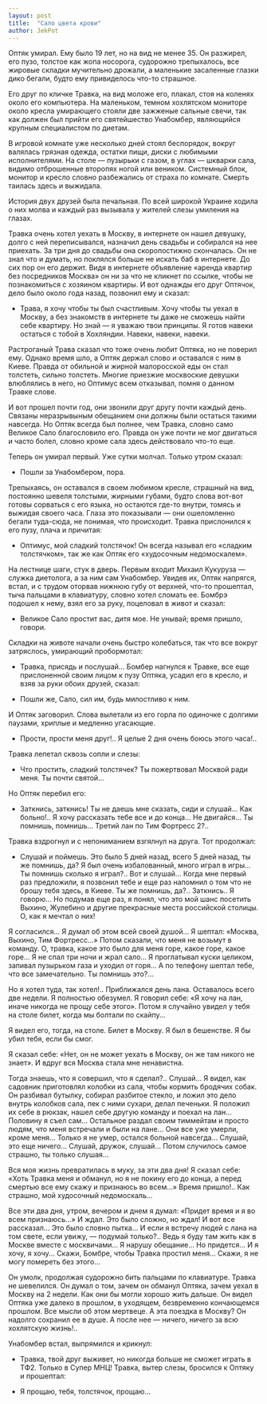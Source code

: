 ```yaml
---
layout: post
title:  "Сало цвета крови"
author: JekPot
---
```


Оптяк умирал. Ему было 19 лет, но на вид не менее 35. Он разжирел, его пузо, толстое как жопа носорога, судорожно трепыхалось, все жировые складки мучительно дрожали, а маленькие засаленные глазки дико бегали, будто ему привиделось что-то страшное.

Его друг по кличке Травка, на вид моложе его, плакал, стоя на коленях около его компьютера. На маленьком, темном хохлятском мониторе около кресла умирающего стояли две зажженые сальные свечи, так как должен был прийти его святейшество Унабомбер, являющийся крупным специалистом по диетам.

В игровой комнате уже несколько дней стоял беспорядок, вокруг валялась грязная одежда, остатки пищи, диски с любимыми исполнителями. На столе — пузырьки с газом, в углах — шкварки сала, видимо отброшенные второпях ногой или веником. Системный блок, монитор и кресло словно разбежались от страха по комнате. Смерть таилась здесь и выжидала.

История двух друзей была печальная. По всей широкой Украине ходила о них молва и каждый раз вызывала у жителей слезы умиления на глазах.

Травка очень хотел уехать в Москву, в интернете он нашел девушку, долго с ней переписывался, назначил день свадьбы и собирался на нее приехать. За три дня до свадьбы она скоропостижно скончалась. Он не знал что и думать, но поклялся больше не искать баб в интернете. До сих пор он его держит. Видя в интернете объявление «аренда квартир без посредников Москва» он ни за что не кликнет по ссылке, чтобы не познакомиться с хозяином квартиры. И вот однажды его друг Оптячок, дело было около года назад, позвонил ему и сказал:

- Трава, я хочу чтобы ты был счастливым. Хочу чтобы ты уехал в Москву, а без знакомств в интернете ты даже не сможешь найти себе квартиру. Но знай — я уважаю твои принципы. Я готов навеки остаться с тобой в Хохляндии. Навеки, навеки, навеки.

Растроганый Трава сказал что тоже очень любит Оптяка, но не поверил ему. Однако время шло, а Оптяк держал слово и оставался с ним в Киеве. Правда от обильной и жирной малоросской еды он стал толстеть, сильно толстеть. Многие приезжие москвоские девушки влюблялись в него, но Оптимус всем отказывал, помня о данном Травке слове.

И вот прошел почти год, они звонили друг другу почти каждый день. Связаны неразрывыным обещанием они должны были остаться такими навсегда. Но Оптяк всегда был полнее, чем Травка, словно само Великое Сало благословило его. Правда он уже почти не мог двигаться и часто болел, словно кроме сала здесь действовало что-то еще.

Теперь он умирал первый. Уже сутки молчал. Только утром сказал:

- Пошли за Унабомбером, пора.

Трепыхаясь, он оставался в своем любимом кресле, страшный на вид, постоянно шевеля толстыми, жирными губами, будто слова вот-вот готовы сорваться с его языка, но остаются где-то внутри, томясь и выжидая своего часа. Глаза это показывали — они ошеломленно бегали туда-сюда, не понимая, что происходит. Травка прислонился к его пузу, плача и причитая:

- Оптимус, мой сладкий толстячок! Он всегда называл его «сладким толстячком», так же как Оптяк его «худосочным недомоскалем».

На лестнице шаги, стук в дверь. Первым входит Михаил Кукуруза — служка диетолога, а за ним сам Унабомбер. Увидев их, Оптяк напрягся, встал, и с трудом оторвав нижнюю губу от верхней, что-то прошептал, тыча пальцами в клавиатуру, словно хотел сломать ее. Бомбрэ подошел к нему, взял его за руку, поцеловал в живот и сказал:

- Великое Сало простит вас, дитя мое. Не унывай; время пришло, говори.

Складки на животе начали очень быстро колебаться, так что все вокруг затряслось, умирающий пробормотал:

- Травка, присядь и послушай... Бомбер нагнулся к Травке, все еще прислоненной своим лицом к пузу Оптяка, усадил его в кресло, и взяв за руки обоих друзей, сказал:

- Пошли же, Сало, сил им, будь милостливо к ним.

И Оптяк заговорил. Слова вылетали из его горла по одиночке с долгими паузами, хриплые и медленно угасающие.

- Прости, прости меня друг!.. Я целые 2 дня очень боюсь этого часа!..

Травка лепетал сквозь сопли и слезы:

- Что простить, сладкий толстячек? Ты пожертвовал Москвой ради меня. Ты почти святой...

Но Оптяк перебил его:

- Заткнись, заткнись! Ты не даешь мне сказать, сиди и слушай... Как больно!.. Я хочу рассказать тебе все и до конца... Не двигайся... Ты помнишь, помнишь... Третий лан по Тим Фортресс 2?..

Травка вздрогнул и с непониманием взгялнул на друга. Тот продолжал:

- Слушай и поймешь. Это было 5 дней назад, всего 5 дней назад, ты же помнишь, да? Я был очень избалованный, много играл в игры... Ты помнишь сколько я играл?.. Вот и слушай... Когда мне первый раз предложили, я позвонил тебе и еще раз напомнил о том что не брошу тебя здесь, в Киеве. Ты же помнишь, да?.. Заткнись.. Я говорю... Но подумав еще раз, я понял, что это мой шанс посетить Выхино, Жулебино и другие прекрасные места российской столицы. О, как я мечтал о них!

Я согласился... Я думал об этом всей своей душой... Я шептал: «Москва, Выхино, Тим Фортресс...» Потом сказали, что меня не возьмут в команду. О, травка, какое это было для меня горе, какое горе, какое горе... Я не спал три ночи и жрал сало... Я проглатывал куски целиком, запивал пузырьком газа и уходил от горя... А по телефону шептал тебе, что все замечательно. Ты помнишь это?...

Но я хотел туда, так хотел!.. Приближался день лана. Оставалось всего две недели. Я полностью обезумел. Я говорил себе: «Я хочу на лан, иначе никогда не прощу себе этого». Потом я случайно увидел у тебя на столе билет, когда мы болтали по скайпу...

Я видел его, тогда, на столе. Билет в Москву. Я был в бешенстве. Я бы убил тебя, если бы смог.

Я сказал себе: «Нет, он не может уехать в Москву, он же там никого не знает». И вдруг вся Москва стала мне ненавистна.

Тогда знаешь, что я совершил, что я сделал?.. Слушай... Я видел, как садовник приготовлял колобки из сала, чтобы кормить бродячих собак. Он разбивал бутылку, собирал разбитое стекло, и ложил это дело внутрь колобков сала, пек с ними сухари, делал печеньки. Я положил их себе в рюкзак, нашел себе другую команду и поехал на лан... Половину я съел сам... Остальное раздал своим тиммейтам и просто людям, что меня встречали и были на лане... Они все уже умерли, кроме меня... Только я не умер, остался больной навсегда... Слушай, это еще ничего... Слушай, дружок, слушай... Потом случилось самое страшно, ты только слушая...

Вся моя жизнь превратилась в муку, за эти два дня! Я сказал себе: «Хоть Травка меня и обманул, но я не покину его до конца, а перед смертью все ему скажу и признаюсь во всем...» Время пришло!.. Как страшно, мой худосочный недомоскаль...

Все эти два дня, утром, вечером и днем я думал: «Придет время и я во всем признаюсь...» И ждал. Это было сложно, но ждал! И вот все рассказал... Это было словно пытка... И если я встречу людей с лана на том свете, если увижу, — подумай только?.. Ведь я буду там жить как в Москве вместе с москвичами... Я нарушу обещание... Но придется... И я хочу, я хочу... Скажи, Бомбре, чтобы Травка простил меня... Скажи, я не могу помереть без этого...

Он умолк, продолжая судорожно бить пальцами по клавиатуре. Травка не шевелился. Он думал о том, зачем он обманул Оптяка, зачем уехал в Москву на 2 недели. Как они бы могли хорошо жить дальше. Он видел Оптяка уже далеко в прошлом, в уходящем, безвременно кончающемся прошлом. Все мысли об этом мертвеце. А эта поездка в Москву? Он надолго сохранил ее в душе. А после нее — ничего, ничего за всю хохлятскую жизнь!..

Унабомбер встал, выпрямился и крикнул:

- Травка, твой друг выживет, но никогда больше не сможет играть в ТФ2. Только в Супер МНЦ! Травка, вытер слезы, бросился к Оптяку и прошептал:

- Я прощаю, тебя, толстячок, прощаю...